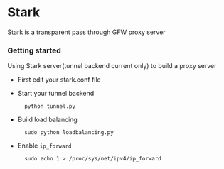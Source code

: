 # Stark
Stark is a transparent pass through GFW proxy server

### Getting started
Using Stark server(tunnel backend current only) to build a proxy server

* First edit your stark.conf file
* Start your tunnel backend

        python tunnel.py

* Build load balancing
        
        sudo python loadbalancing.py
        
* Enable `ip_forward`

        sudo echo 1 > /proc/sys/net/ipv4/ip_forward
        
        